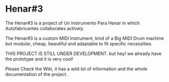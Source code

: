# Henar#3

The Henar#3 is a project of Un Instrumento Para Henar in which Autofabricantes collaborates actively.

The Henar#3 is a custom MIDI Instrument, kind of a Big MIDI Drum machine but modular, cheap, beautiful and adaptable to fit specific necessities.

THIS PROJECT IS STILL UNDER DEVELOPMENT. but hey! we already have the prototype and it is very cool!

Please Check the Wiki, it has a wild lot of information and the whole documentation of the project.
